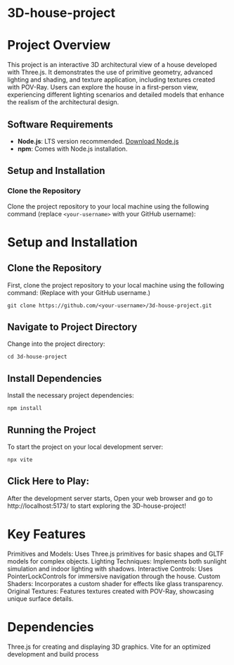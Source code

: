 # 3D-house-project
# Project Overview
 This project is an interactive 3D architectural view of a house developed with Three.js. It demonstrates the use of primitive geometry, advanced lighting and shading, and texture application, including textures created with POV-Ray. Users can explore the house in a first-person view, experiencing different lighting scenarios and detailed models that enhance the realism of the architectural design.

## Software Requirements
- **Node.js**: LTS version recommended. [Download Node.js](https://nodejs.org/)
- **npm**: Comes with Node.js installation.

## Setup and Installation
### Clone the Repository
Clone the project repository to your local machine using the following command (replace `<your-username>` with your GitHub username):

# Setup and Installation

## Clone the Repository

First, clone the project repository to your local machine using the following command: (Replace <your-username> with your GitHub username.)
    
    git clone https://github.com/<your-username>/3d-house-project.git
    

## Navigate to Project Directory

Change into the project directory:

    cd 3d-house-project

## Install Dependencies

Install the necessary project dependencies:
   
    npm install

## Running the Project

To start the project on your local development server:

    npx vite

## Click Here to Play: 

After the development server starts, Open your web browser and go to http://localhost:5173/ to start exploring the 3D-house-project!

# Key Features
Primitives and Models: Uses Three.js primitives for basic shapes and GLTF models for complex objects.
Lighting Techniques: Implements both sunlight simulation and indoor lighting with shadows.
Interactive Controls: Uses PointerLockControls for immersive navigation through the house.
Custom Shaders: Incorporates a custom shader for effects like glass transparency.
Original Textures: Features textures created with POV-Ray, showcasing unique surface details.

# Dependencies
Three.js for creating and displaying 3D graphics.
Vite for an optimized development and build process
